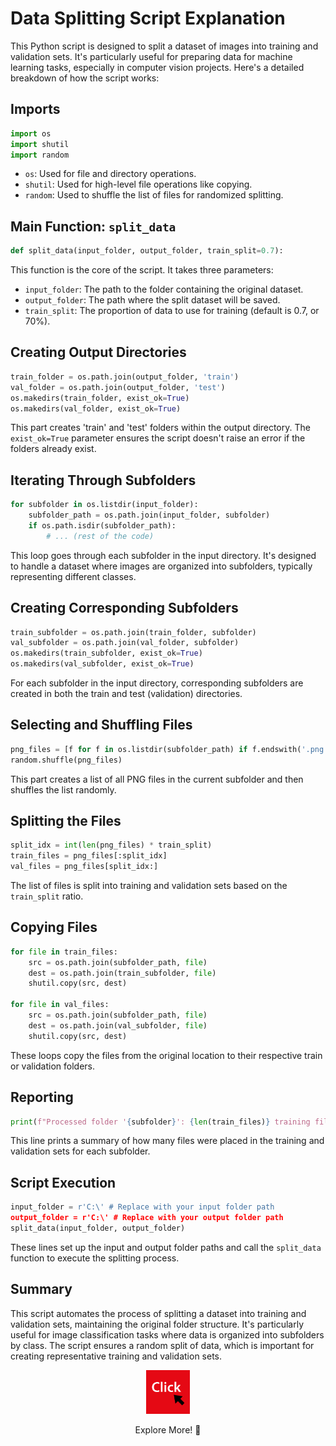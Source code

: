 # Data Splitting Script Explanation

This Python script is designed to split a dataset of images into training and validation sets. It's particularly useful for preparing data for machine learning tasks, especially in computer vision projects. Here's a detailed breakdown of how the script works:

## Imports

```python
import os
import shutil
import random
```

- `os`: Used for file and directory operations.
- `shutil`: Used for high-level file operations like copying.
- `random`: Used to shuffle the list of files for randomized splitting.

## Main Function: `split_data`

```python
def split_data(input_folder, output_folder, train_split=0.7):
```

This function is the core of the script. It takes three parameters:
- `input_folder`: The path to the folder containing the original dataset.
- `output_folder`: The path where the split dataset will be saved.
- `train_split`: The proportion of data to use for training (default is 0.7, or 70%).

## Creating Output Directories

```python
train_folder = os.path.join(output_folder, 'train')
val_folder = os.path.join(output_folder, 'test')
os.makedirs(train_folder, exist_ok=True)
os.makedirs(val_folder, exist_ok=True)
```

This part creates 'train' and 'test' folders within the output directory. The `exist_ok=True` parameter ensures the script doesn't raise an error if the folders already exist.

## Iterating Through Subfolders

```python
for subfolder in os.listdir(input_folder):
    subfolder_path = os.path.join(input_folder, subfolder)
    if os.path.isdir(subfolder_path):
        # ... (rest of the code)
```

This loop goes through each subfolder in the input directory. It's designed to handle a dataset where images are organized into subfolders, typically representing different classes.

## Creating Corresponding Subfolders

```python
train_subfolder = os.path.join(train_folder, subfolder)
val_subfolder = os.path.join(val_folder, subfolder)
os.makedirs(train_subfolder, exist_ok=True)
os.makedirs(val_subfolder, exist_ok=True)
```

For each subfolder in the input directory, corresponding subfolders are created in both the train and test (validation) directories.

## Selecting and Shuffling Files

```python
png_files = [f for f in os.listdir(subfolder_path) if f.endswith('.png')]
random.shuffle(png_files)
```

This part creates a list of all PNG files in the current subfolder and then shuffles the list randomly.

## Splitting the Files

```python
split_idx = int(len(png_files) * train_split)
train_files = png_files[:split_idx]
val_files = png_files[split_idx:]
```

The list of files is split into training and validation sets based on the `train_split` ratio.

## Copying Files

```python
for file in train_files:
    src = os.path.join(subfolder_path, file)
    dest = os.path.join(train_subfolder, file)
    shutil.copy(src, dest)

for file in val_files:
    src = os.path.join(subfolder_path, file)
    dest = os.path.join(val_subfolder, file)
    shutil.copy(src, dest)
```

These loops copy the files from the original location to their respective train or validation folders.

## Reporting

```python
print(f"Processed folder '{subfolder}': {len(train_files)} training files, {len(val_files)} validation files.")
```

This line prints a summary of how many files were placed in the training and validation sets for each subfolder.

## Script Execution

```python
input_folder = r'C:\' # Replace with your input folder path
output_folder = r'C:\' # Replace with your output folder path
split_data(input_folder, output_folder)
```

These lines set up the input and output folder paths and call the `split_data` function to execute the splitting process.

## Summary

This script automates the process of splitting a dataset into training and validation sets, maintaining the original folder structure. It's particularly useful for image classification tasks where data is organized into subfolders by class. The script ensures a random split of data, which is important for creating representative training and validation sets.

<div align="center">
  <a href="https://maazsalman.org/">
    <img width="70" src="click-svgrepo-com.svg" alt="gh" />
  </a>
  <p> Explore More! 🚀</p>
</div>
